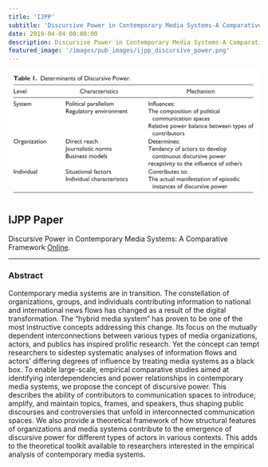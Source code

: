 ```yaml
---
title: 'IJPP'
subtitle: 'Discursive Power in Contemporary Media Systems-A Comparative Framework'
date: 2019-04-04 00:00:00
description: Discursive Power in Contemporary Media Systems-A Comparative Framework
featured_image: '/images/pub_images/ijpp_discursive_power.png'
---
```


![](/images/pub_images/ijpp_discursive_power.png)


## IJPP Paper


Discursive Power in Contemporary Media Systems: A Comparative Framework [Online](https://journals.sagepub.com/doi/10.1177/1940161219841543).

---

### Abstract

Contemporary media systems are in transition. The constellation of organizations, groups, and individuals contributing information to national and international news flows has changed as a result of the digital transformation. The “hybrid media system” has proven to be one of the most instructive concepts addressing this change. Its focus on the mutually dependent interconnections between various types of media organizations, actors, and publics has inspired prolific research. Yet the concept can tempt researchers to sidestep systematic analyses of information flows and actors’ differing degrees of influence by treating media systems as a black box. To enable large-scale, empirical comparative studies aimed at identifying interdependencies and power relationships in contemporary media systems, we propose the concept of discursive power. This describes the ability of contributors to communication spaces to introduce, amplify, and maintain topics, frames, and speakers, thus shaping public discourses and controversies that unfold in interconnected communication spaces. We also provide a theoretical framework of how structural features of organizations and media systems contribute to the emergence of discursive power for different types of actors in various contexts. This adds to the theoretical toolkit available to researchers interested in the empirical analysis of contemporary media systems.

